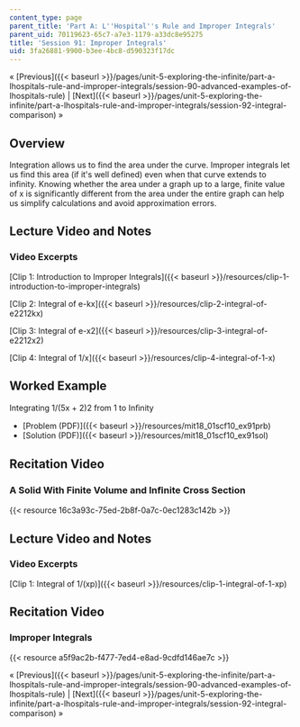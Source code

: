 ```yaml
---
content_type: page
parent_title: 'Part A: L''Hospital''s Rule and Improper Integrals'
parent_uid: 70119623-65c7-a7e3-1179-a33dc8e95275
title: 'Session 91: Improper Integrals'
uid: 3fa26881-9900-b3ee-4bc8-d590323f17dc
---
```


« [Previous]({{< baseurl >}}/pages/unit-5-exploring-the-infinite/part-a-lhospitals-rule-and-improper-integrals/session-90-advanced-examples-of-lhospitals-rule) | [Next]({{< baseurl >}}/pages/unit-5-exploring-the-infinite/part-a-lhospitals-rule-and-improper-integrals/session-92-integral-comparison) »

Overview
--------

Integration allows us to find the area under the curve. Improper integrals let us find this area (if it's well defined) even when that curve extends to infinity. Knowing whether the area under a graph up to a large, finite value of x is significantly different from the area under the entire graph can help us simplify calculations and avoid approximation errors.

Lecture Video and Notes
-----------------------

### Video Excerpts

[Clip 1: Introduction to Improper Integrals]({{< baseurl >}}/resources/clip-1-introduction-to-improper-integrals)

[Clip 2: Integral of e-kx]({{< baseurl >}}/resources/clip-2-integral-of-e2212kx)

[Clip 3: Integral of e-x2]({{< baseurl >}}/resources/clip-3-integral-of-e2212x2)

[Clip 4: Integral of 1/x]({{< baseurl >}}/resources/clip-4-integral-of-1-x)

Worked Example
--------------

Integrating 1/(5x + 2)2 from 1 to Inﬁnity

*   [Problem (PDF)]({{< baseurl >}}/resources/mit18_01scf10_ex91prb)
*   [Solution (PDF)]({{< baseurl >}}/resources/mit18_01scf10_ex91sol)

Recitation Video
----------------

### A Solid With Finite Volume and Inﬁnite Cross Section

{{< resource 16c3a93c-75ed-2b8f-0a7c-0ec1283c142b >}}

Lecture Video and Notes
-----------------------

### Video Excerpts

[Clip 1: Integral of 1/(xp)]({{< baseurl >}}/resources/clip-1-integral-of-1-xp)

Recitation Video
----------------

### Improper Integrals

{{< resource a5f9ac2b-f477-7ed4-e8ad-9cdfd146ae7c >}}

« [Previous]({{< baseurl >}}/pages/unit-5-exploring-the-infinite/part-a-lhospitals-rule-and-improper-integrals/session-90-advanced-examples-of-lhospitals-rule) | [Next]({{< baseurl >}}/pages/unit-5-exploring-the-infinite/part-a-lhospitals-rule-and-improper-integrals/session-92-integral-comparison) »